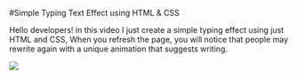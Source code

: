 #Simple Typing Text Effect using HTML & CSS

Hello developers! in this video I just create a simple typing effect using just HTML and CSS, When you refresh the page, you will notice that people may rewrite again with a unique animation that suggests writing.

<img src="https://pbs.twimg.com/media/FlbNlN_XEAIbNFi?format=jpg&name=large"/>
